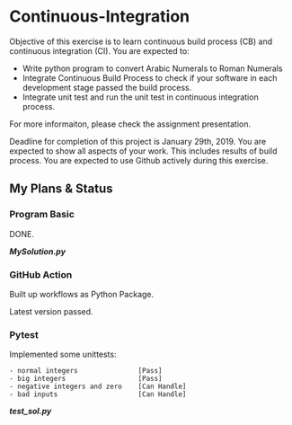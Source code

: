 # Continuous-Integration
Objective of this exercise is to learn continuous build process (CB) and continuous integration (CI). 
You are expected to: 

- Write python program to convert Arabic Numerals to Roman Numerals 
- Integrate Continuous Build Process to check if your software in each development stage passed the build process. 
- Integrate unit test and run the unit test in continuous integration process.

For more informaiton, please check the assignment presentation.

Deadline for completion of this project is January 29th, 2019. 
You are expected to show all aspects of your work. This includes results of build process. 
You are expected to use Github actively during this exercise.


## My Plans & Status


### Program Basic

DONE.

***MySolution.py***


### GitHub Action

Built up workflows as Python Package.

Latest version passed.


### Pytest

Implemented some unittests:

    - normal integers               [Pass]
    - big integers                  [Pass]
    - negative integers and zero    [Can Handle]
    - bad inputs                    [Can Handle]

***test_sol.py***
